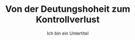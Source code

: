 ---
layout: trend
title: Von der Deutungshoheit zum Kontrollverlust
subtitle: Ich bin ein Untertitel
teaser-img: "deutungshoheit-zu-kontrollverlust.svg"
teaser-img-social:
nummmer: 02
---